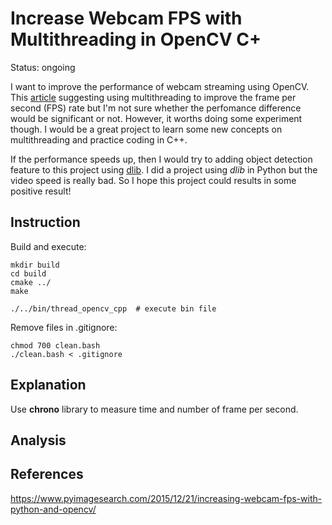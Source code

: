 # Increase Webcam FPS with Multithreading in OpenCV C+
Status: ongoing

I want to improve the performance of webcam streaming using OpenCV. This [article](https://www.pyimagesearch.com/2015/12/21/increasing-webcam-fps-with-python-and-opencv/) suggesting using multithreading to improve the frame per second (FPS) rate but I'm not sure whether the perfomance difference would be significant or not. However, it worths doing some experiment though. I would be a great project to learn some new concepts on multithreading and practice coding in C++.

If the performance speeds up, then I would try to adding object detection feature to this project using [dlib](http://dlib.net/). I did a project using *dlib* in Python but the video speed is really bad. So I hope this project could results in some positive result!

## Instruction
Build and execute:
```shell
mkdir build
cd build
cmake ../
make

./../bin/thread_opencv_cpp  # execute bin file
```

Remove files in .gitignore:
```shell
chmod 700 clean.bash
./clean.bash < .gitignore
```

## Explanation

Use **chrono** library to measure time and number of frame per second. 


## Analysis


## References
https://www.pyimagesearch.com/2015/12/21/increasing-webcam-fps-with-python-and-opencv/